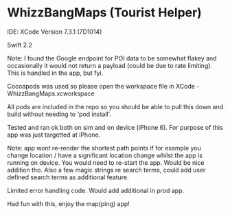 # WhizzBangMaps (Tourist Helper)

IDE: XCode Version 7.3.1 (7D1014)

Swift 2.2

Note: I found the Google endpoint for POI data to be somewhat flakey and occasionally it would not return a payload (could be due to rate limiting). This is handled in the app, but fyi.

Cocoapods was used so please open the workspace file in XCode - WhizzBangMaps.xcworkspace

All pods are included in the repo so you should be able to pull this down and build without needing to 'pod install'.

Tested and ran ok both on sim and on device (iPhone 6). For purpose of this app was just targetted at iPhone.

Note: app wont re-render the shortest path points if for example you change location / have a significant location change whilst the app is running on device. You would need to re-start the app. Would be nice addition tho. Also a few magic strings re search terms, could add user defined search terms as additional feature.

Limited error handling code. Would add additional in prod app. 

Had fun with this, enjoy the map(ping) app!
